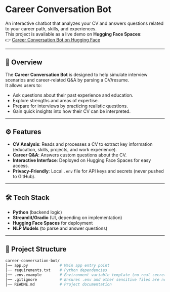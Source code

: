 # Career Conversation Bot

An interactive chatbot that analyzes your CV and answers questions related to your career path, skills, and experiences.  
This project is available as a live demo on **Hugging Face Spaces**:  
👉 [Career Conversation Bot on Hugging Face](https://huggingface.co/spaces/ardaye/career_conversation)

---

## 🚀 Overview
The **Career Conversation Bot** is designed to help simulate interview scenarios and career-related Q&A by parsing a CV/resume.  
It allows users to:
- Ask questions about their past experience and education.
- Explore strengths and areas of expertise.
- Prepare for interviews by practicing realistic questions.
- Gain quick insights into how their CV can be interpreted.

---

## ⚙️ Features
- **CV Analysis**: Reads and processes a CV to extract key information (education, skills, projects, and work experience).
- **Career Q&A**: Answers custom questions about the CV.
- **Interactive Interface**: Deployed on Hugging Face Spaces for easy access.
- **Privacy-Friendly**: Local `.env` file for API keys and secrets (never pushed to GitHub).

---

## 🛠️ Tech Stack
- **Python** (backend logic)
- **Streamlit/Gradio** (UI, depending on implementation)
- **Hugging Face Spaces** for deployment
- **NLP Models** (to parse and answer questions)

---

## 📂 Project Structure
```bash
career-conversation-bot/
│── app.py              # Main app entry point
│── requirements.txt    # Python dependencies
│── .env.example        # Environment variable template (no real secrets!)
│── .gitignore          # Ensures .env and other sensitive files are not pushed
│── README.md           # Project documentation
